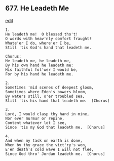 
## 677.  He Leadeth Me
[edit](https://docs.google.com/document/d/16G_6iX6wNSGqQcuUaqNJHTAhRiFhiyHM/edit?mode=html)



    1.
    He leadeth me!  O blessed tho't!
    O words with heav'nly comfort fraught!
    Whate'er I do, where'er I be,
    Still 'tis God's hand that leadeth me.

    Chorus:
    He leadeth me, he leadeth me,
    By his own hand he leadeth me:
    His faithful fol'wer I would be,
    For by his hand he leadeth me.

    2.
    Sometimes 'mid scenes of deepest gloom,
    Sometimes where Eden's bowers bloom,
    By waters still, o'er troubled sea,
    Still 'tis his hand that leadeth me.  [Chorus]

    3.
    Lord, I would clasp thy hand in mine,
    Nor ever murmur or repine,
    Content whatever lot I see,
    Since 'tis my God that leadeth me.  [Chorus]

    4.
    And when my task on earth is done,
    When by thy grace the vict'ry's won,
    E'en death's cold wave I will not flee,
    Since God thro' Jordan leadeth me.  [Chorus]
